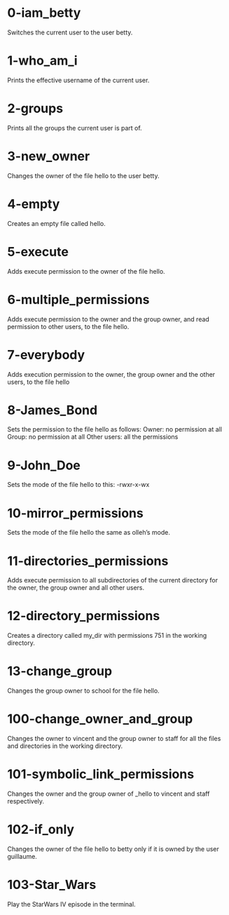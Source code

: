# 0-iam_betty
Switches the current user to the user betty.

# 1-who_am_i
Prints the effective username of the current user.

# 2-groups
Prints all the groups the current user is part of.

# 3-new_owner
Changes the owner of the file hello to the user betty.

# 4-empty
Creates an empty file called hello.

# 5-execute
Adds execute permission to the owner of the file hello.

# 6-multiple_permissions
Adds execute permission to the owner and the group owner, and read permission to other users, to the file hello.

# 7-everybody
Adds execution permission to the owner, the group owner and the other users, to the file hello

# 8-James_Bond
Sets the permission to the file hello as follows:
    Owner: no permission at all
    Group: no permission at all
    Other users: all the permissions

# 9-John_Doe
Sets the mode of the file hello to this: -rwxr-x-wx

# 10-mirror_permissions
Sets the mode of the file hello the same as olleh’s mode.

# 11-directories_permissions
Adds execute permission to all subdirectories of the current directory for the owner, the group owner and all other users.

# 12-directory_permissions
Creates a directory called my_dir with permissions 751 in the working directory.

# 13-change_group
Changes the group owner to school for the file hello.

# 100-change_owner_and_group
Changes the owner to vincent and the group owner to staff for all the files and directories in the working directory.

# 101-symbolic_link_permissions
Changes the owner and the group owner of _hello to vincent and staff respectively.

# 102-if_only
Changes the owner of the file hello to betty only if it is owned by the user guillaume.

# 103-Star_Wars
Play the StarWars IV episode in the terminal.